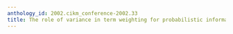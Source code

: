 ```yaml
---
anthology_id: 2002.cikm_conference-2002.33
title: The role of variance in term weighting for probabilistic information retrieval
---
```

